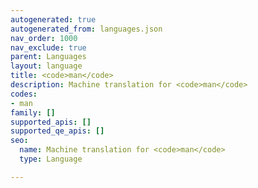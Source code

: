 ```yaml
---
autogenerated: true
autogenerated_from: languages.json
nav_order: 1000
nav_exclude: true
parent: Languages
layout: language
title: <code>man</code>
description: Machine translation for <code>man</code>
codes:
- man
family: []
supported_apis: []
supported_qe_apis: []
seo:
  name: Machine translation for <code>man</code>
  type: Language

---
```


